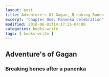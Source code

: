 ```yaml
---
layout: post
title: Adventure's Of Gagan, Breaking Bones
excerpt: "Chapter One: Panenka Celebration"
modified: 2016-06-01T14:17:25-04:00
categories: books-write
tags: [ books-write ]
---
```



## Adventure's of Gagan

### Breaking bones after a panenka
